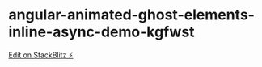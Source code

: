 # angular-animated-ghost-elements-inline-async-demo-kgfwst

[Edit on StackBlitz ⚡️](https://stackblitz.com/edit/angular-animated-ghost-elements-inline-async-demo-kgfwst)